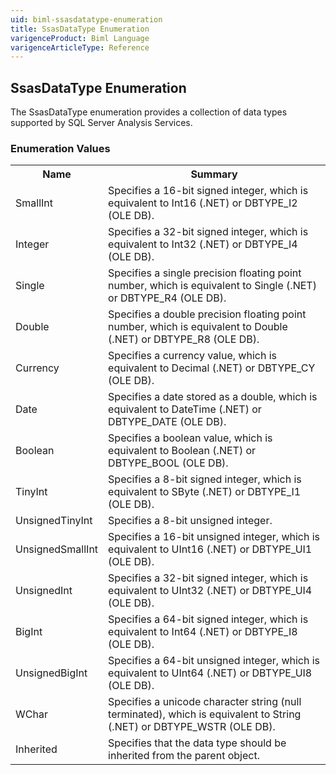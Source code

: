 ```yaml
---
uid: biml-ssasdatatype-enumeration
title: SsasDataType Enumeration
varigenceProduct: Biml Language
varigenceArticleType: Reference
---
```


## SsasDataType Enumeration<div class="LanguageSummary"><div class ="SummaryItem">The SsasDataType enumeration provides a collection of data types supported by SQL Server Analysis Services.</div></div><div class="EnumValueGroup">### Enumeration Values<table id="EnumValue" class="MemberList"><tbody><tr><th class="MemberNameColumnHeader">Name</th><th class="MemberSummaryColumnHeader">Summary</th></tr><tr class="cd0"><td class="MemberName">SmallInt</td><td class="MemberSummary"><div class ="SummaryItem">Specifies a 16-bit signed integer, which is equivalent to Int16 (.NET) or DBTYPE_I2 (OLE DB).</div></td></tr><tr class="cd1"><td class="MemberName">Integer</td><td class="MemberSummary"><div class ="SummaryItem">Specifies a 32-bit signed integer, which is equivalent to Int32 (.NET) or DBTYPE_I4 (OLE DB).</div></td></tr><tr class="cd0"><td class="MemberName">Single</td><td class="MemberSummary"><div class ="SummaryItem">Specifies a single precision floating point number, which is equivalent to Single (.NET) or DBTYPE_R4 (OLE DB).</div></td></tr><tr class="cd1"><td class="MemberName">Double</td><td class="MemberSummary"><div class ="SummaryItem">Specifies a double precision floating point number, which is equivalent to Double (.NET) or DBTYPE_R8 (OLE DB).</div></td></tr><tr class="cd0"><td class="MemberName">Currency</td><td class="MemberSummary"><div class ="SummaryItem">Specifies a currency value, which is equivalent to Decimal (.NET) or DBTYPE_CY (OLE DB).</div></td></tr><tr class="cd1"><td class="MemberName">Date</td><td class="MemberSummary"><div class ="SummaryItem">Specifies a date stored as a double, which is equivalent to DateTime (.NET) or DBTYPE_DATE (OLE DB).</div></td></tr><tr class="cd0"><td class="MemberName">Boolean</td><td class="MemberSummary"><div class ="SummaryItem">Specifies a boolean value, which is equivalent to Boolean (.NET) or DBTYPE_BOOL (OLE DB).</div></td></tr><tr class="cd1"><td class="MemberName">TinyInt</td><td class="MemberSummary"><div class ="SummaryItem">Specifies a 8-bit signed integer, which is equivalent to SByte (.NET) or DBTYPE_I1 (OLE DB).</div></td></tr><tr class="cd0"><td class="MemberName">UnsignedTinyInt</td><td class="MemberSummary"><div class ="SummaryItem">Specifies a 8-bit unsigned integer.</div></td></tr><tr class="cd1"><td class="MemberName">UnsignedSmallInt</td><td class="MemberSummary"><div class ="SummaryItem">Specifies a 16-bit unsigned integer, which is equivalent to UInt16 (.NET) or DBTYPE_UI1 (OLE DB).</div></td></tr><tr class="cd0"><td class="MemberName">UnsignedInt</td><td class="MemberSummary"><div class ="SummaryItem">Specifies a 32-bit signed integer, which is equivalent to UInt32 (.NET) or DBTYPE_UI4 (OLE DB).</div></td></tr><tr class="cd1"><td class="MemberName">BigInt</td><td class="MemberSummary"><div class ="SummaryItem">Specifies a 64-bit signed integer, which is equivalent to Int64 (.NET) or DBTYPE_I8 (OLE DB).</div></td></tr><tr class="cd0"><td class="MemberName">UnsignedBigInt</td><td class="MemberSummary"><div class ="SummaryItem">Specifies a 64-bit unsigned integer, which is equivalent to UInt64 (.NET) or DBTYPE_UI8 (OLE DB).</div></td></tr><tr class="cd1"><td class="MemberName">WChar</td><td class="MemberSummary"><div class ="SummaryItem">Specifies a unicode character string (null terminated), which is equivalent to String (.NET) or DBTYPE_WSTR (OLE DB).</div></td></tr><tr class="cd0"><td class="MemberName">Inherited</td><td class="MemberSummary"><div class ="SummaryItem">Specifies that the data type should be inherited from the parent object.</div></td></tr></tbody></table></div>